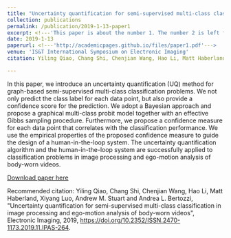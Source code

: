 ```yaml
---
title: "Uncertainty quantification for semi-supervised multi-class classification in image processing and ego-motion analysis of body-worn videos"
collection: publications
permalink: /publication/2019-1-13-paper1
excerpt: <!---'This paper is about the number 1. The number 2 is left for future work.' --->
date: 2019-1-13
paperurl: <!---'http://academicpages.github.io/files/paper1.pdf'--->
venue: 'IS&T International Symposium on Electronic Imaging'
citation: Yiling Qiao, Chang Shi, Chenjian Wang, Hao Li, Matt Haberland, Xiyang Luo, Andrew M. Stuart and Andrea L. Bertozzi, "Uncertainty quantification for semi-supervised multi-class classification in image processing and ego-motion analysis of body-worn videos", Electronic Imaging, 2019, https://doi.org/10.2352/ISSN.2470-1173.2019.11.IPAS-264.

---
```


In this paper, we introduce an uncertainty quantification (UQ) method for graph-based semi-supervised multi-class classification problems. We not only predict the class label for each data point, but also provide a confidence score for the prediction. We adopt a Bayesian approach and propose a graphical multi-class probit model together with an effective Gibbs sampling procedure. Furthermore, we propose a confidence measure for each data point that correlates with the classification performance. We use the empirical properties of the proposed confidence measure to guide the design of a human-in-the-loop system. The uncertainty quantification algorithm and the human-in-the-loop system are successfully applied to classification problems in image processing and ego-motion analysis of body-worn videos.

[Download paper here](https://authors.library.caltech.edu/97346/1/3066433-ipas_1547079263468.pdf)

Recommended citation: Yiling Qiao, Chang Shi, Chenjian Wang, Hao Li, Matt Haberland, Xiyang Luo, Andrew M. Stuart and Andrea L. Bertozzi, "Uncertainty quantification for semi-supervised multi-class classification in image processing and ego-motion analysis of body-worn videos", Electronic Imaging, 2019, https://doi.org/10.2352/ISSN.2470-1173.2019.11.IPAS-264.

